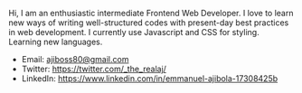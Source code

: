 Hi, I am an enthusiastic intermediate Frontend Web Developer. I love to learn new ways of writing well-structured codes with present-day best practices in web development.
I currently use Javascript and CSS for styling. Learning new languages.

- Email: ajiboss80@gmail.com
- Twitter: https://twitter.com/_the_realaj/
- LinkedIn: https://www.linkedin.com/in/emmanuel-ajibola-17308425b
